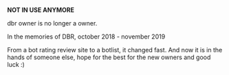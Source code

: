 **NOT IN USE ANYMORE**


dbr owner is no longer a owner.

In the memories of DBR, october 2018 - november 2019


From a bot rating review site to a botlist, it changed fast. And now it is in the hands of someone else, hope for the best for the new owners and good luck :)
